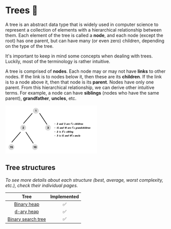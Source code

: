 # Trees 🌳

A tree is an abstract data type that is widely used in computer science to
represent a collection of elements with a hierarchical relationship between
them. Each element of the tree is called a **node**, and each node (except the
root) has one parent, but can have many (or even zero) children, depending on
the type of the tree.

It's important to keep in mind some concepts when dealing with trees. Luckily,
most of the terminology is rather intuitive.

A tree is comprised of **nodes**. Each node may or may not have **links** to
other nodes. If the link is to nodes below it, then these are its **children**.
If the link is to a node above it, then that node is its **parent**. Nodes have
only one parent. From this hierarchical relationship, we can derive other
intuitive terms. For example, a node can have **siblings** (nodes who have the
same parent), **grandfather**, **uncles**, etc.

![family concepts](../assets/images/tree-concepts-01.png)

## Tree structures

_To see more details about each structure (best, average, worst complexity,
etc.), check their individual pages._

|                    Tree                     | Implemented |
| :-----------------------------------------: | :---------: |
|           [Binary heap](./heap/)            |     ✅      |
|            [d-ary heap](./heap/)            |     ✅      |
| [Binary search tree](./binary-search-tree/) |     ✅      |
